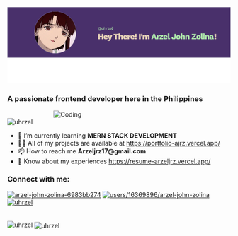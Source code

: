 <div style="text-align: center;">
  <img src="image.png" alt="uhrzel" />
</div>
<h3 style="text-align: left;">A passionate frontend developer here in the Philippines</h3>
<div style="display: flex; justify-content: flex-end;">
  <img alt="Coding" width="400" src="https://cdn.dribbble.com/users/1282416/screenshots/2859399/media/7876dd3dbc1111578d80369da11b047b.gif">
</div>
<div style="text-align: left;">
  <img src="https://komarev.com/ghpvc/?username=uhrzel&label=Profile%20views&color=0e75b6&style=flat" alt="uhrzel" />
</div>

<ul>
  <li>🌱 I’m currently learning <strong>MERN STACK DEVELOPMENT</strong></li>
  <li>👨‍💻 All of my projects are available at <a href="https://portfolio-ajrz.vercel.app/">https://portfolio-ajrz.vercel.app/</a></li>
  <li>📫 How to reach me <strong>Arzeljrz17@gmail.com</strong></li>
  <li>📄 Know about my experiences <a href="https://resume-arzeljrz.vercel.app/">https://resume-arzeljrz.vercel.app/</a></li>
</ul>

<h3 style="text-align: left;">Connect with me:</h3>
<div style="text-align: left;">
  <a href="https://linkedin.com/in/arzel-john-zolina-6983bb274" target="blank"><img src="https://raw.githubusercontent.com/rahuldkjain/github-profile-readme-generator/master/src/images/icons/Social/linked-in-alt.svg" alt="arzel-john-zolina-6983bb274" height="30" width="40" /></a>
  <a href="https://stackoverflow.com/users/16369896/arzel-john-zolina" target="blank"><img src="https://raw.githubusercontent.com/rahuldkjain/github-profile-readme-generator/master/src/images/icons/Social/stack-overflow.svg" alt="users/16369896/arzel-john-zolina" height="30" width="40" /></a>
  <a href="https://fb.com/uhrzel" target="blank"><img src="https://raw.githubusercontent.com/rahuldkjain/github-profile-readme-generator/master/src/images/icons/Social/facebook.svg" alt="uhrzel" height="30" width="40" /></a>
</div>
<br />
<br />
<div style="clear: both;">
  <div style="float: left;">
    <img src="https://github-readme-stats.vercel.app/api/top-langs?username=uhrzel&show_icons=true&locale=en&layout=compact&theme=dracula" alt="uhrzel" />
  </div>
</div>
<div>&nbsp;<img align="center" src="https://github-readme-stats.vercel.app/api?username=uhrzel&theme=radical" alt="uhrzel" /></div>
